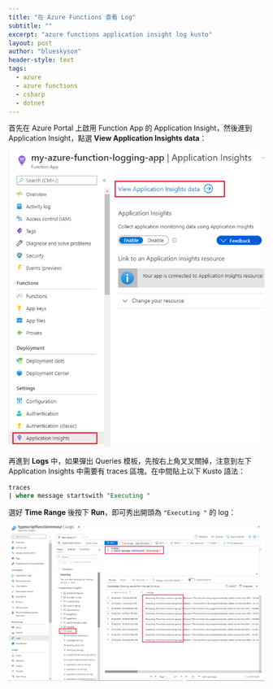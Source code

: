 ```yaml
---
title: "在 Azure Functions 查看 Log"
subtitle: ""
excerpt: "azure functions application insight log kusto"
layout: post
author: "blueskyson"
header-style: text
tags:
  - azure
  - azure functions
  - csharp
  - dotnet
---
```


首先在 Azure Portal 上啟用 Function App 的 Application Insight，然後進到 Application Insight，點選 **View Application Insights data**：

![](https://raw.githubusercontent.com/blueskyson/image-host/master/2022/azure-portal-function-application-insights-link.png)

再進到 **Logs** 中，如果彈出 Queries 模板，先按右上角叉叉關掉，注意到左下 Application Insights 中需要有 traces 區塊。在中間貼上以下 Kusto 語法：

```sql
traces 
| where message startswith "Executing "
```

選好 **Time Range** 後按下 **Run**，即可秀出開頭為 `"Executing "` 的 log：

![](https://raw.githubusercontent.com/blueskyson/image-host/master/2022/azure-portal-application-insights-query-function-execution-log-trace.png)